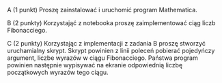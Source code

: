 A
(1 punkt)
Proszę zainstalować i uruchomić program Mathematica.

B
(2 punkty)
Korzystająć z notebooka proszę zaimplementować ciąg liczb Fibonacciego.

C
(2 punkty)
Korzystając z implementacji z zadania B proszę stworzyć uruchamialny skrypt. Skrypt powinien z linii poleceń pobierać pojedyńczy argument, liczbe wyrazów w ciągu Fibonacciego. Państwa program powinien następnie wypisywać na ekranie odpowiednią liczbę początkowych wyrazów tego ciągu.
